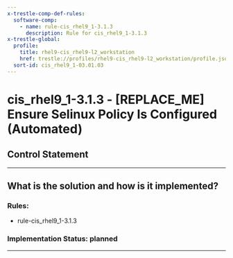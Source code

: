 ```yaml
---
x-trestle-comp-def-rules:
  software-comp:
    - name: rule-cis_rhel9_1-3.1.3
      description: Rule for cis_rhel9_1-3.1.3
x-trestle-global:
  profile:
    title: rhel9-cis_rhel9-l2_workstation
    href: trestle://profiles/rhel9-cis_rhel9-l2_workstation/profile.json
  sort-id: cis_rhel9_1-03.01.03
---
```


# cis_rhel9_1-3.1.3 - \[REPLACE_ME\] Ensure Selinux Policy Is Configured (Automated)

## Control Statement

______________________________________________________________________

## What is the solution and how is it implemented?

<!-- For implementation status enter one of: implemented, partial, planned, alternative, not-applicable -->

<!-- Note that the list of rules under ### Rules: is read-only and changes will not be captured after assembly to JSON -->

<!-- Add control implementation description here for control: cis_rhel9_1-3.1.3 -->

### Rules:

  - rule-cis_rhel9_1-3.1.3

### Implementation Status: planned

______________________________________________________________________
